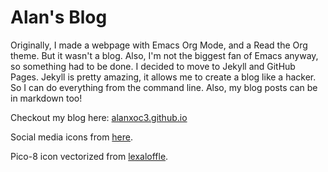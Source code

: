 # Alan's Blog
Originally, I made a webpage with Emacs Org Mode, and a Read the Org theme. But
it wasn't a blog. Also, I'm not the biggest fan of Emacs anyway, so something
had to be done. I decided to move to Jekyll and GitHub Pages. Jekyll is pretty
amazing, it allows me to create a blog like a hacker. So I can do everything
from the command line. Also, my blog posts can be in markdown too!

Checkout my blog here: [alanxoc3.github.io](https://alanxoc3.github.io)

Social media icons from [here](https://www.iconfinder.com/iconsets/social-icons-grey).

Pico-8 icon vectorized from [lexaloffle](https://www.lexaloffle.com/).
